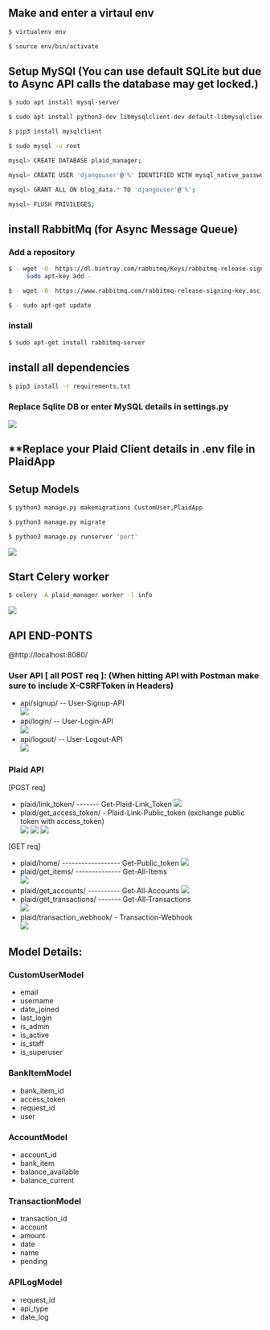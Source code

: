 ## Make and enter a virtaul env  

```sh
$ virtualenv env
```
```sh
$ source env/bin/activate
```  

## Setup MySQl (You can use default SQLite but due to Async API calls the database may get locked.)
```sh
$ sudo apt install mysql-server
```
```sh
$ sudo apt install python3-dev libmysqlclient-dev default-libmysqlclient-dev
```
```sh
$ pip3 install mysqlclient
```
```sh
$ sudo mysql -u root
```
```sh
mysql> CREATE DATABASE plaid_manager;
```
```sh
mysql> CREATE USER 'djangouser'@'%' IDENTIFIED WITH mysql_native_password BY 'password';
```
```sh
mysql> GRANT ALL ON blog_data.* TO 'djangouser'@'%';
```
```sh
mysql> FLUSH PRIVILEGES;
```
  
## install RabbitMq (for Async Message Queue)

### Add a repository
```sh
$ - wget -O- https://dl.bintray.com/rabbitmq/Keys/rabbitmq-release-signing-key.asc |
     sudo apt-key add -
```
```sh
$ - wget -O- https://www.rabbitmq.com/rabbitmq-release-signing-key.asc | sudo apt-key add -
```
```sh
$ - sudo apt-get update
```

### install
```sh
$ sudo apt-get install rabbitmq-server
```


## install all dependencies
```sh
$ pip3 install -r requirements.txt 
```  
### Replace Sqlite DB or enter MySQL details in settings.py  
  
![](/api_photos/settings.png)

## **Replace your Plaid Client details in .env file in PlaidApp  
  
## Setup Models  

```sh
$ python3 manage.py makemigrations CustomUser,PlaidApp 
```
```sh
$ python3 manage.py migrate 
```
```sh
$ python3 manage.py runserver 'port' 
```

![](/api_photos/runserver.png)
  
## Start Celery worker  

```sh
$ celery -A plaid_manager worker -l info
```
![](/api_photos/rabbitmq.png)
  
## API END-PONTS  
  
@http://localhost:8080/  
  
### User API [ all POST req ]: (When hitting API with Postman make sure to include X-CSRFToken in Headers)  
  
-  api/signup/ -- User-Signup-API  
![](/api_photos/signup.png)
-  api/login/  -- User-Login-API  
![](/api_photos/login.png)
-  api/logout/  -- User-Logout-API  
![](/api_photos/logout.png)
  
### Plaid API  
  
[POST req]  
  
-  plaid/link_token/ ------- Get-Plaid-Link_Token 
![](/api_photos/link_token.png)  
-  plaid/get_access_token/ - Plaid-Link-Public_token (exchange public token with access_token)  
![](/api_photos/2.png)
![](/api_photos/3.png)
![](/api_photos/6.png)
  
[GET req]  
  
-  plaid/home/  ------------------ Get-Public_token 
![](/api_photos/1.png) 
-  plaid/get_items/	--------------  Get-All-Items  
![](/api_photos/items.png)
-  plaid/get_accounts/ ---------- Get-All-Accounts 
![](/api_photos/acc.png) 
-  plaid/get_transactions/ -------  Get-All-Transactions  
![](/api_photos/trans.png)
-  plaid/transaction_webhook/ - Transaction-Webhook  
![](/api_photos/webhook.png)



## Model Details:

### CustomUserModel
  
- email
- username
- date_joined
- last_login
- is_admin
- is_active
- is_staff
- is_superuser  
  
### BankItemModel
  
-	bank_item_id
-	access_token
-	request_id
-	user  
  
### AccountModel
  
-	account_id
-	bank_item
-	balance_available
-	balance_current

### TransactionModel
  
-	transaction_id
-	account
-	amount
-	date
-	name
-	pending
  
### APILogModel

-	request_id
-	api_type
-	date_log




